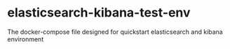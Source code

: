 # elasticsearch-kibana-test-env
The docker-compose file designed for quickstart elasticsearch and kibana environment
